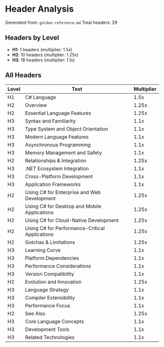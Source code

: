 # Header Analysis

Generated from: `golden-reference.md`
Total headers: 29

## Headers by Level

- **H1**: 1 headers (multiplier: 1.5x)
- **H2**: 10 headers (multiplier: 1.25x)
- **H3**: 18 headers (multiplier: 1.1x)

## All Headers

| Level | Text | Multiplier |
|-------|------|------------|
| H1 | C# Language | 1.5x |
| H2 | Overview | 1.25x |
| H2 | Essential Language Features | 1.25x |
| H3 | Syntax and Familiarity | 1.1x |
| H3 | Type System and Object Orientation | 1.1x |
| H3 | Modern Language Features | 1.1x |
| H3 | Asynchronous Programming | 1.1x |
| H3 | Memory Management and Safety | 1.1x |
| H2 | Relationships & Integration | 1.25x |
| H3 | .NET Ecosystem Integration | 1.1x |
| H3 | Cross-Platform Development | 1.1x |
| H3 | Application Frameworks | 1.1x |
| H2 | Using C# for Enterprise and Web Development | 1.25x |
| H2 | Using C# for Desktop and Mobile Applications | 1.25x |
| H2 | Using C# for Cloud-Native Development | 1.25x |
| H2 | Using C# for Performance-Critical Applications | 1.25x |
| H2 | Gotchas & Limitations | 1.25x |
| H3 | Learning Curve | 1.1x |
| H3 | Platform Dependencies | 1.1x |
| H3 | Performance Considerations | 1.1x |
| H3 | Version Compatibility | 1.1x |
| H2 | Evolution and Innovation | 1.25x |
| H3 | Language Strategy | 1.1x |
| H3 | Compiler Extensibility | 1.1x |
| H3 | Performance Focus | 1.1x |
| H2 | See Also | 1.25x |
| H3 | Core Language Concepts | 1.1x |
| H3 | Development Tools | 1.1x |
| H3 | Related Technologies | 1.1x |
